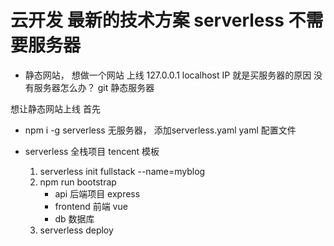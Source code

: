 #  云开发  最新的技术方案 serverless  不需要服务器


- 静态网站，
想做一个网站  上线
   127.0.0.1   localhost
     IP  就是买服务器的原因
     没有服务器怎么办？
     git 静态服务器

想让静态网站上线
首先
  - npm i -g serverless
     无服务器，
     添加serverless.yaml
     yaml 配置文件

  - serverless 全栈项目
     tencent 模板
     1. serverless init fullstack --name=myblog
     2. npm run bootstrap
         - api 后端项目  express
         - frontend 前端 vue
         - db 数据库
     3. serverless deploy